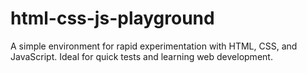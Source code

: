 # html-css-js-playground
A simple environment for rapid experimentation with HTML, CSS, and JavaScript. Ideal for quick tests and learning web development.
